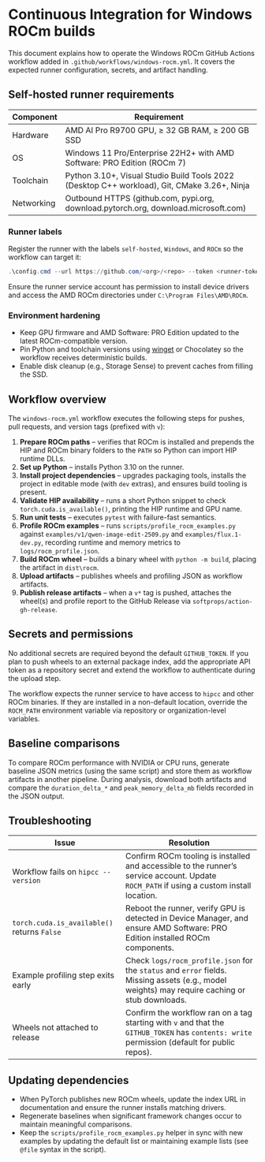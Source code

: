 # Continuous Integration for Windows ROCm builds

This document explains how to operate the Windows ROCm GitHub Actions workflow added in `.github/workflows/windows-rocm.yml`. It covers the expected runner configuration, secrets, and artifact handling.

## Self-hosted runner requirements

| Component | Requirement |
| --- | --- |
| Hardware | AMD AI Pro R9700 GPU, ≥ 32 GB RAM, ≥ 200 GB SSD |
| OS | Windows 11 Pro/Enterprise 22H2+ with AMD Software: PRO Edition (ROCm 7) |
| Toolchain | Python 3.10+, Visual Studio Build Tools 2022 (Desktop C++ workload), Git, CMake 3.26+, Ninja |
| Networking | Outbound HTTPS (github.com, pypi.org, download.pytorch.org, download.microsoft.com) |

### Runner labels

Register the runner with the labels `self-hosted`, `Windows`, and `ROCm` so the workflow can target it:

```powershell
.\config.cmd --url https://github.com/<org>/<repo> --token <runner-token> --labels "Windows,ROCm"
```

Ensure the runner service account has permission to install device drivers and access the AMD ROCm directories under `C:\Program Files\AMD\ROCm`.

### Environment hardening

- Keep GPU firmware and AMD Software: PRO Edition updated to the latest ROCm-compatible version.
- Pin Python and toolchain versions using [winget](https://learn.microsoft.com/windows/package-manager/) or Chocolatey so the workflow receives deterministic builds.
- Enable disk cleanup (e.g., Storage Sense) to prevent caches from filling the SSD.

## Workflow overview

The `windows-rocm.yml` workflow executes the following steps for pushes, pull requests, and version tags (prefixed with `v`):

1. **Prepare ROCm paths** – verifies that ROCm is installed and prepends the HIP and ROCm binary folders to the `PATH` so Python can import HIP runtime DLLs.
2. **Set up Python** – installs Python 3.10 on the runner.
3. **Install project dependencies** – upgrades packaging tools, installs the project in editable mode (with `dev` extras), and ensures build tooling is present.
4. **Validate HIP availability** – runs a short Python snippet to check `torch.cuda.is_available()`, printing the HIP runtime and GPU name.
5. **Run unit tests** – executes `pytest` with failure-fast semantics.
6. **Profile ROCm examples** – runs `scripts/profile_rocm_examples.py` against `examples/v1/qwen-image-edit-2509.py` and `examples/flux.1-dev.py`, recording runtime and memory metrics to `logs/rocm_profile.json`.
7. **Build ROCm wheel** – builds a binary wheel with `python -m build`, placing the artifact in `dist\rocm`.
8. **Upload artifacts** – publishes wheels and profiling JSON as workflow artifacts.
9. **Publish release artifacts** – when a `v*` tag is pushed, attaches the wheel(s) and profile report to the GitHub Release via `softprops/action-gh-release`.

## Secrets and permissions

No additional secrets are required beyond the default `GITHUB_TOKEN`. If you plan to push wheels to an external package index, add the appropriate API token as a repository secret and extend the workflow to authenticate during the upload step.

The workflow expects the runner service to have access to `hipcc` and other ROCm binaries. If they are installed in a non-default location, override the `ROCM_PATH` environment variable via repository or organization-level variables.

## Baseline comparisons

To compare ROCm performance with NVIDIA or CPU runs, generate baseline JSON metrics (using the same script) and store them as workflow artifacts in another pipeline. During analysis, download both artifacts and compare the `duration_delta_*` and `peak_memory_delta_mb` fields recorded in the JSON output.

## Troubleshooting

| Issue | Resolution |
| --- | --- |
| Workflow fails on `hipcc --version` | Confirm ROCm tooling is installed and accessible to the runner’s service account. Update `ROCM_PATH` if using a custom install location. |
| `torch.cuda.is_available()` returns `False` | Reboot the runner, verify GPU is detected in Device Manager, and ensure AMD Software: PRO Edition installed ROCm components. |
| Example profiling step exits early | Check `logs/rocm_profile.json` for the `status` and `error` fields. Missing assets (e.g., model weights) may require caching or stub downloads. |
| Wheels not attached to release | Confirm the workflow ran on a tag starting with `v` and that the `GITHUB_TOKEN` has `contents: write` permission (default for public repos). |

## Updating dependencies

- When PyTorch publishes new ROCm wheels, update the index URL in documentation and ensure the runner installs matching drivers.
- Regenerate baselines when significant framework changes occur to maintain meaningful comparisons.
- Keep the `scripts/profile_rocm_examples.py` helper in sync with new examples by updating the default list or maintaining example lists (see `@file` syntax in the script).
